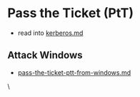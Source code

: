 # Pass the Ticket (PtT)

* read into [kerberos.md](kerberos.md "mention")

## Attack Windows

* [pass-the-ticket-ptt-from-windows.md](pass-the-ticket-ptt-from-windows.md "mention")

\
